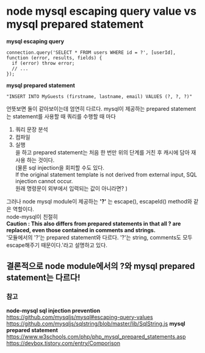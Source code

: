 # node mysql escaping query value vs mysql prepared statement  
**mysql escaping query**  

    connection.query('SELECT * FROM users WHERE id = ?', [userId], function (error, results, fields) {
      if (error) throw error;
      // ...
    });

**mysql prepared statement**  

    "INSERT INTO MyGuests (firstname, lastname, email) VALUES (?, ?, ?)"
    
 언뜻보면 둘이 같아보이는데 엄연히 다르다. mysql이 제공하는 prepared statement는 statement를 사용할 때 쿼리를 수행할 때 마다  
 1. 쿼리 문장 분석  
 2. 컴파일  
 3. 실행  
 을 하고 prepared statement는 처음 한 번만 위의 단계를 거친 후 캐시에 담아 재사용 하는 것이다.  
 (물론 sql injection을 회피할 수도 있다.  
 If the original statement template is not derived from external input, SQL injection cannot occur.  
 원래 명령문이 외부에서 입력되는 값이 아니라면? )  
 
 그러나 node mysql module이 제공하는 **'?'** 는 escape(), escapeId() method와 같은 역할이다.  
 node-mysql이 친절히  
 **Caution : This also differs from prepared statements in that all ? are replaced, even those contained in comments and strings.**  
 '모듈에서의 '?'는 prepared statement와 다르다. '?'는 string, comments도 모두 escape해주기 때문이다.'라고 설명하고 있다.  
 
 
 ## 결론적으로 node module에서의 ?와 mysql prepared statement는 다르다!


### 참고  
**node-mysql sql injection prevention**  
https://github.com/mysqljs/mysql#escaping-query-values  
https://github.com/mysqljs/sqlstring/blob/master/lib/SqlString.js 
**mysql prepared statement**  
https://www.w3schools.com/php/php_mysql_prepared_statements.asp  
https://devbox.tistory.com/entry/Comporison


 
